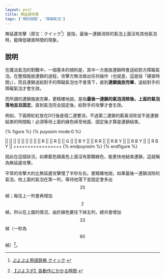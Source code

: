 ```yaml
---
layout: post
title: 無延遲攻擊
tags: ['規則相關', '障礙氣泡']
---
```


無延遲攻擊（原文：クイック[^1]）是指，最後一連鎖消除的氣泡上面沒有其他氣泡時，能降低硬直時間的現象。

## 說明

在魔法氣泡的對戰中，一個基本的規則是，其中一方施放連鎖時會送給對方障礙氣泡。在整個施放連鎖的過程，攻擊方無法做出任何操作（也就是，這是段「硬直時間」），而且連鎖送給對手的障礙氣泡也不會落下，直到**連鎖施放完畢**，送給對手的障礙氣泡才會生效。

而所謂的連鎖施放完畢，更精確地說，是指**最後一連鎖的氣泡消除後，上面的氣泡落地並且固定**。直到氣泡完全固定後，給對手的攻擊才會生效。

例如，下面將紅紅放在D行後是個二連雙消，不過第二連鎖的藍黃消除並不是連鎖結束的時間點！必須等待上面的綠色掉至地面、固定後才算是連鎖結束。

{% figure %}
{% puyosim mode:0 %}
                 
||             ||
||             ||
||             ||
||             ||
||       R     ||
||       R     ||
||           G ||
||         B Y ||
||         R R ||
||       R B Y ||
||       R B Y ||
||       R B Y ||
++=============++
{% endpuyosim %}
{% endfigure %}

因此在這個狀況，如果藍色跟黃色上面沒有那顆綠色，能更快地結束連鎖，這就稱為無延遲攻擊。

平常的攻擊大約比無延遲攻擊慢了半秒左右。更精確地說，如果最後一連鎖消除的氣泡，他上面的氣泡在第一列，等待他落下並固定會多出 $$25$$ 幀；每往上一列會再增加 $$2$$ 幀，所以在上圖的情況，由於綠色要往下掉五列，總共會增加 $$33$$ 幀（一秒為 $$60$$ 幀）[^2]。

[^1]: [ぷよぷよ用語辞典 クイック](https://www26.atwiki.jp/puyowords/pages/314.html).
[^2]: [【ぷよスポ】各動作にかかる時間](https://puyo-camp.jp/posts/71019).
